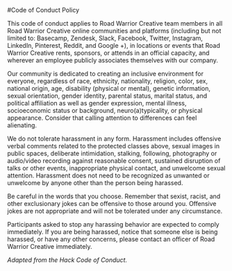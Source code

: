 #Code of Conduct Policy

This code of conduct applies to Road Warrior Creative team members in all Road Warrior Creative online communities and platforms (including but not limited to: Basecamp, Zendesk, Slack, Facebook, Twitter, Instagram, LinkedIn, Pinterest, Reddit, and Google +), in locations or events that Road Warrior Creative rents, sponsors, or attends in an official capacity, and wherever an employee publicly associates themselves with our company.

Our community is dedicated to creating an inclusive environment for everyone, regardless of race, ethnicity, nationality, religion, color, sex, national origin, age, disability (physical or mental), genetic information, sexual orientation, gender identity, parental status, marital status, and political affiliation as well as gender expression, mental illness, socioeconomic status or background, neuro(a)typicality, or physical appearance. Consider that calling attention to differences can feel alienating.

We do not tolerate harassment in any form. Harassment includes offensive verbal comments related to the protected classes above, sexual images in public spaces, deliberate intimidation, stalking, following, photography or audio/video recording against reasonable consent, sustained disruption of talks or other events, inappropriate physical contact, and unwelcome sexual attention. Harassment does not need to be recognized as unwanted or unwelcome by anyone other than the person being harassed.

Be careful in the words that you choose. Remember that sexist, racist, and other exclusionary jokes can be offensive to those around you. Offensive jokes are not appropriate and will not be tolerated under any circumstance.

Participants asked to stop any harassing behavior are expected to comply immediately. If you are being harassed, notice that someone else is being harassed, or have any other concerns, please contact an officer of Road Warrior Creative immediately. 

_Adapted from the Hack Code of Conduct._